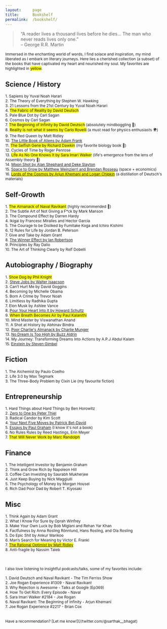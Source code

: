 ```yaml
---
layout:     page
title:      Bookshelf
permalink:  /bookshelf/
---
```


<style type="text/css">
    strong {
        color: #3498db;
        font-weight: 400;
    }
    blockquote {
        padding: 0px 23px;
    }
</style>

> “A reader lives a thousand lives before he dies... The man who never reads lives only one.”  
> – George R.R. Martin

<span style="font-size: 85%;">Immersed in the enchanting world of words, I find solace and inspiration, my mind liberated as I embark on literary journeys.
Here lies a cherished collection (a subset) of the books that have captivated my heart and nourished my soul. My favorites are highlighted in <span style="background-color: yellow;">yellow</span>.</span><br>

## Science / History

<span style="font-size: 85%;">1. Sapiens by Yuval Noah Harari</span><br>
<span style="font-size: 85%;">2. The Theory of Everything by Stephen W. Hawking</span><br>
<span style="font-size: 85%;">3. 21 Lessons from the 21st Century by Yuval Noah Harari</span><br>
<span style="font-size: 85%;">4. <span style="background-color: yellow;">The Fabric of Reality by David Deutsch</span></span><br>
<span style="font-size: 85%;">5. Pale Blue Dot by Carl Sagan</span><br>
<span style="font-size: 85%;">6. Cosmos by Carl Sagan</span><br>
<span style="font-size: 85%;">7. <span style="background-color: yellow;">The Beginning of Infinity by David Deutsch</span> (absolutely mindboggling
🤯)</span><br>
<span style="font-size: 85%;">8. <span style="background-color: yellow;">Reality is not what it seems by Carlo Rovelli</span> (a must read for physics enthusiasts 🌍)</span><br>
<span style="font-size: 85%;">9. The Red Queen by Matt Ridley</span><br>
<span style="font-size: 85%;">10. <a href="https://sarthak268.github.io/bookshelf/aliens/">The Little Book of Aliens by Adam Frank</a></span><br>
<span style="font-size: 85%;">11. <span style="background-color: yellow;">The Selfish Gene by Richard Dawkin</span> (my favorite biology book 🧬)</span><br>
<span style="font-size: 85%;">12. Cycles of Time by Roger Penrose</span><br>
<span style="font-size: 85%;">13. <span style="background-color: yellow;">Life As No One Knows It by Sara Imari Walker</span> (life's emergence from the lens of Assembly theory 🌿)</span><br>
<span style="font-size: 85%;">14. <a href="https://sarthak268.github.io/bookshelf/moon_shot/">Moon Shot by Alan Shephard and Deke Slayton</a></span><br>
<span style="font-size: 85%;">15. <a href="https://sarthak268.github.io/bookshelf/space_to_grow/">Space to Grow by Matthew Weinzierrl and Brendan Rosseau</a> (space + economics)</span><br>
<span style="font-size: 85%;">16. <span style="background-color: yellow;"><a href="https://sarthak268.github.io/bookshelf/lords_of_cosmos/">Lords of the Cosmos by Arjun Khemani and Logan Chipkin</a></span> (a distillation of Deutsch's materials)</span><br>

## Self-Growth

<span style="font-size: 85%;">1. <span style="background-color: yellow;">The Almanack of Naval Ravikant</span> (highly recommended 🧠)</span><br>
<span style="font-size: 85%;">2. The Subtle Art of Not Giving a F*ck by Mark Manson</span><br>
<span style="font-size: 85%;">3. The Compound Effect by Darren Hardy</span><br>
<span style="font-size: 85%;">4. Ikigai by Francesc Miralles and Hector Garcia</span><br>
<span style="font-size: 85%;">5. The Courage to be Disliked by Fumitake Koga and Ichiro Kishimi</span><br>
<span style="font-size: 85%;">6. 12 Rules for Life by Jordan B. Peterson</span><br>
<span style="font-size: 85%;">7. Give and Take by Adam Grant</span><br>
<span style="font-size: 85%;">8. <a href="https://sarthak268.github.io/bookshelf/winner_effect/">The Winner Effect by Ian Robertson</a></span><br>
<span style="font-size: 85%;">9. Principles by Ray Dalio</span><br>
<span style="font-size: 85%;">10. The Art of Thinking Clearly by Rolf Dobelli</span><br>

## Autobiography / Biography

<span style="font-size: 85%;">1. <span style="background-color: yellow;">Shoe Dog by Phil Knight</span></span><br>
<span style="font-size: 85%;">2. <a href="https://sarthak268.github.io/bookshelf/steve_jobs/">Steve Jobs by Walter Isaacson</a></span><br>
<span style="font-size: 85%;">3. Can’t Hurt Me by David Goggins</span><br>
<span style="font-size: 85%;">4. Becoming by Michelle Obama</span><br>
<span style="font-size: 85%;">5. Born A Crime by Trevor Noah</span><br>
<span style="font-size: 85%;">6. Limitless by Radhika Gupta</span><br>
<span style="font-size: 85%;">7. Elon Musk by Ashlee Vance</span><br>
<span style="font-size: 85%;">8. <a href="https://sarthak268.github.io/bookshelf/starbucks/">Pour Your Heart Into It by Howard Schultz</a></span><br>
<span style="font-size: 85%;">9. <span style="background-color: yellow;">When Breath Becomes Air by Paul Kalanithi</span></span><br>
<span style="font-size: 85%;">10. Mind Master by Viswanathan Anand</span><br>
<span style="font-size: 85%;">11. A Shot at History by Abhinav Bindra</span><br>
<span style="font-size: 85%;">12. <a href="https://sarthak268.github.io/bookshelf/charlie/">Poor Charlie's Almanack by Charlie Munger</a></span><br>
<span style="font-size: 85%;">13. <a href="https://sarthak268.github.io/bookshelf/no_dream_too_high/">No Dream Is Too High by Buzz Aldrin</a></span><br>
<span style="font-size: 85%;">14. My Journey: Transforming Dreams Into Actions by A.P.J Abdul Kalam</span><br>
<span style="font-size: 85%;">15. <a href="https://sarthak268.github.io/bookshelf/einstein/">Einstein by Steven Gimbel</a></span><br>

## Fiction

<span style="font-size: 85%;">1. The Alchemist by Paulo Coelho</span><br>
<span style="font-size: 85%;">2. Life 3.0 by Max Tegmark</span><br>
<span style="font-size: 85%;">3. The Three-Body Problem by Cixin Lie (my favourite fiction)</span><br>

## Entrepreneurship

<span style="font-size: 85%;">1. Hard Things about Hard Things by Ben Horowitz</span><br>
<span style="font-size: 85%;">2. <a href="https://sarthak268.github.io/bookshelf/zero_to_one/">Zero to One by Peter Thiel</a></span><br>
<span style="font-size: 85%;">3. Radical Candor by Kim Scott</span><br>
<span style="font-size: 85%;">4. <a href="https://sarthak268.github.io/bookshelf/five_moves_ahead/">Your Next Five Moves by Patrick Bet-David</a></span><br>
<span style="font-size: 85%;">5. <a href="https://sarthak268.github.io/bookshelf/zero_to_one/">Essays by Paul Graham</a> (I know it's not a book)</span><br>
<span style="font-size: 85%;">6. No Rules Rules by Reed Hastings, Erin Meyer</span><br>
<span style="font-size: 85%;">7. <span style="background-color: yellow;">That Will Never Work by Marc Randolph</span></span><br>

## Finance

<span style="font-size: 85%;">1. The Intelligent Investor by Benjamin Graham</span><br>
<span style="font-size: 85%;">2. Think and Grow Rich by Napoleon Hill</span><br>
<span style="font-size: 85%;">3. Coffee Can Investing by Saurabh Mukherjee</span><br>
<span style="font-size: 85%;">4. Just Keep Buying by Nick Maggiulli</span><br>
<span style="font-size: 85%;">5. The Psychology of Money by Morgan Housel</span><br>
<span style="font-size: 85%;">6. Rich Dad Poor Dad by Robert T. Kiyosaki</span><br>

## Misc

<span style="font-size: 85%;">1. Think Again by Adam Grant</span><br>
<span style="font-size: 85%;">2. What I Know For Sure by Oprah Winfrey</span><br>
<span style="font-size: 85%;">3. Make Your Own Luck by Bob Miglani and Rehan Yar Khan</span><br>
<span style="font-size: 85%;">4. Factfulness by Anna Rosling Rönnlund, Hans Rosling, and Ola Rosling</span><br>
<span style="font-size: 85%;">5. Do Epic Shit by Ankur Warikoo</span><br>
<span style="font-size: 85%;">6. Man’s Search for Meaning by Victor E. Frankl</span><br>
<span style="font-size: 85%;">7. <span style="background-color: yellow;"><a href="https://sarthak268.github.io/bookshelf/rational_optimist/">The Rational Optimist by Matt Ridley</a></span></span><br>
<span style="font-size: 85%;">8. Anti-fragile by Nassim Taleb</span><br>

<br>

<span style="font-size: 85%;">I also love listening to insightful podcasts/talks, some of my favorites include:</span><br>

<span style="font-size: 85%;">1. David Deutsch and Naval Ravikant - The Tim Ferriss Show</span><br>
<span style="font-size: 85%;">2. Joe Rogan Experience #1309 - Naval Ravikant</span><br>
<span style="font-size: 85%;">3. Why Rejection is Awesome - Talks at Google (Ep369)</span><br>
<span style="font-size: 85%;">4. How To Get Rich: Every Episode - Naval</span><br>
<span style="font-size: 85%;">5. Sara Imari Walker #2184 - Joe Rogan</span><br>
<span style="font-size: 85%;">6. Naval Ravikant: The Beginning of Infinity - Arjun Khemani</span><br>
<span style="font-size: 85%;">7. Joe Rogan Experience #2217 - Brian Cox</span><br>

<br>
<span style="font-size: 85%;">Have a recommendation? [Let me know!](//twitter.com/@sarthak__bhagat)</span><br>
